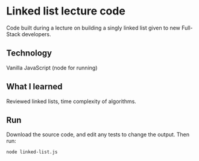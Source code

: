 # Linked list lecture code

Code built during a lecture on building a singly linked list given to new Full-Stack developers.

## Technology
Vanilla JavaScript (node for running)

## What I learned
Reviewed linked lists, time complexity of algorithms.  

## Run

Download the source code, and edit any tests to change the output.  Then run:
```
node linked-list.js
```

